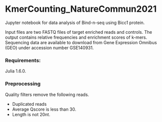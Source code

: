 # KmerCounting_NatureCommun2021

Jupyter notebook for data analysis of Bind-n-seq using Bicc1 protein.

Input files are two FASTQ files of target enriched reads and controls.
The output contains relative frequencies and enrichment scores of k-mers.
Sequencing data are available to download from Gene Expression Omnibus (GEO) under accession number GSE140931.

### Requirements:

Julia 1.6.0. 

### Preprocessing
Quality filters remove the following reads.
* Duplicated reads
* Average Qscore is less than 30.
* Length is not 20nt.

